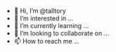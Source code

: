 - 👋 Hi, I’m @talltory
- 👀 I’m interested in ...
- 🌱 I’m currently learning ...
- 💞️ I’m looking to collaborate on ...
- 📫 How to reach me ...

<!---
talltory/talltory is a ✨ special ✨ repository because its `README.md` (this file) appears on your GitHub profile.
You can click the Preview link to take a look at your changes.
--->
